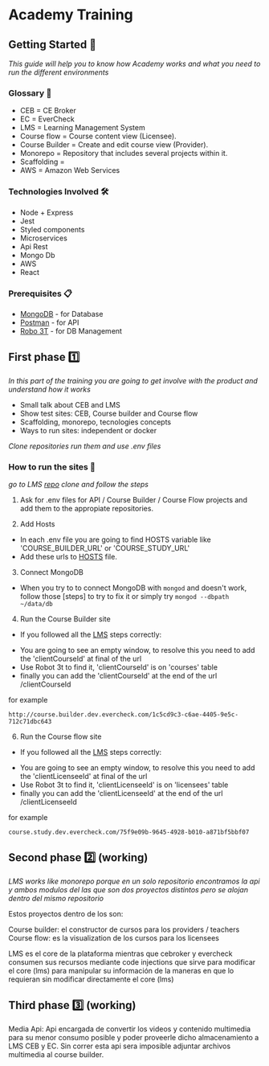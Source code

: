 # Academy Training

## Getting Started 🚀

_This guide will help you to know how Academy works and what you need to run the different environments_

### Glossary 📓

* CEB = CE Broker
* EC = EverCheck
* LMS = Learning Management System
* Course flow = Course content view (Licensee).
* Course Builder = Create and edit course view (Provider).
* Monorepo = Repository that includes several projects within it.
* Scaffolding = 
* AWS = Amazon Web Services

### Technologies Involved 🛠️

* Node + Express
* Jest
* Styled components
* Microservices
* Api Rest
* Mongo Db
* AWS
* React

### Prerequisites 📋

* [MongoDB](https://www.mongodb.com/try/download/community) - for Database
* [Postman](https://www.postman.com/) - for API
* [Robo 3T](https://robomongo.org/) - for DB Management

## First phase 1️⃣

_In this part of the training you are going to get involve with the product and understand how it works_

* Small talk about CEB and LMS
* Show test sites: CEB, Course builder and Course flow
* Scaffolding, monorepo, tecnologies concepts
* Ways to run sites: independent or docker

_Clone repositories run them and use .env files_

### How to run the sites 📝

_go to LMS [repo](https://github.com/cebroker/lms) clone and follow the steps_

1. Ask for .env files for API / Course Builder / Course Flow projects and add them to the appropiate repositories.

2. Add Hosts

* In each .env file you are going to find HOSTS variable like 'COURSE_BUILDER_URL' or 'COURSE_STUDY_URL'
* Add these urls to [HOSTS](https://www.dalendesign.com/webpress-blog/webmaster-tools/edit-hosts-file-in-mac-terminal/) file.

3. Connect MongoDB

- When you try to to connect MongoDB with ```mongod``` and doesn't work, follow those [steps] to try to fix it or simply try ```mongod --dbpath ~/data/db```

4. Run the Course Builder site

- If you followed all the [LMS](https://github.com/cebroker/lms) steps correctly:

* You are going to see an empty window, to resolve this you need to add the 'clientCourseId' at final of the url
* Use Robot 3t to find it, 'clientCourseId' is on 'courses' table
* finally you can add the 'clientCourseId' at the end of the url /clientCourseId

for example

```
http://course.builder.dev.evercheck.com/1c5cd9c3-c6ae-4405-9e5c-712c71dbc643
```

6. Run the Course flow site

- If you followed all the [LMS](https://github.com/cebroker/lms) steps correctly:

* You are going to see an empty window, to resolve this you need to add the 'clientLicenseeId' at final of the url
* Use Robot 3t to find it, 'clientLicenseeId' is on 'licensees' table
* finally you can add the 'clientLicenseeId' at the end of the url /clientLicenseeId

for example

```
course.study.dev.evercheck.com/75f9e09b-9645-4928-b010-a871bf5bbf07
```

## Second phase 2️⃣ (working)

_LMS works like monorepo porque en un solo repositorio encontramos la api y ambos modulos del las que son dos proyectos distintos pero se alojan dentro del mismo repositorio_

Estos proyectos dentro de los son:

Course builder: el constructor de cursos para los providers / teachers
Course flow: es la visualization de los cursos para los licensees

LMS es el core de la plataforma mientras que cebroker y evercheck consumen sus recursos mediante code injections que sirve para modificar el core (lms) para manipular su información de la maneras en que lo requieran sin modificar directamente el core (lms)

## Third phase 3️⃣ (working)

Media Api: Api encargada de convertir los videos y contenido multimedia para su menor consumo posible y poder proveerle dicho almacenamiento a LMS CEB y EC. Sin correr esta api sera imposible adjuntar archivos multimedia al course builder.

